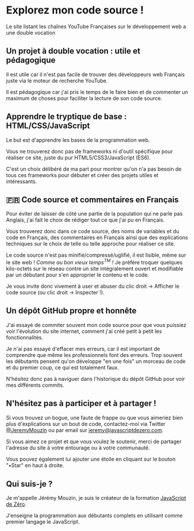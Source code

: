 # Explorez mon code source !

Le site listant les chaînes YouTube Françaises sur le développement web a une double vocation

## Un projet à double vocation : utile et pédagogique

Il est utile car il n'est pas facile de trouver des développeurs web Français juste via le moteur de recherche YouTube.

Il est pédagogique car j'ai pris le temps de le faire bien et de commenter un maximum de choses pour faciliter la lecture de son code source.

## Apprendre le tryptique de base : HTML/CSS/JavaScript

Le but est d'apprendre les bases de la programmation web.

Vous ne trouverez donc pas de frameworks ni d'outil spécifique pour réaliser ce site, juste du pur HTML5/CSS3/JavaScript (ES6).

C'est un choix délibéré de ma part pour montrer qu'on n'a pas besoin de tous ces frameworks pour débuter et créer des projets utiles et intéressants.

## 🇫🇷 Code source et commentaires en Français

Pour éviter de laisser de côté une partie de la population qui ne parle pas Anglais, j'ai fait le choix de rédiger tout ce que j'ai pu en Français.

Vous trouverez donc dans ce code source, des noms de variables et du code en Français, des commentaires en Français ainsi que des explications techniques sur le choix de telle ou telle approche pour réaliser ce site.

Le code source n'est pas minifié/compressé/uglifié, il est lisible, même sur le site web ! <i>Comme au bon vieux temps<sup>TM</sup> !</i> Je préfère troquer quelques kilo-octets sur le réseau contre un site intégralement ouvert et modifiable par un débutant pour s'en approprier le contenu et le code.

Je vous invite donc vivement à user et abuser du clic droit -> Afficher le code source (ou clic droit -> Inspecter !).

## Un dépôt GitHub propre et honnête

J'ai essayé de commiter souvent mon code source pour que vous puissiez voir l'évolution du site internet, comment j'ai créé petit à petit les fonctionnalités.

Je n'ai pas essayé d'effacer mes erreurs, car il est important de comprendre que même les professionnels font des erreurs. Trop souvent les débutants pensent qu'on développe "en une fois" un morceau de code et du premier coup, ce qui est totalement faux.

N'hésitez donc pas à naviguer dans l'historique du dépôt GitHub pour voir mes différents commits.

## N'hésitez pas à participer et à partager !

Si vous trouvez un bogue, une faute de frappe ou que vous aimeriez bien plus d'explications sur un bout de code, contactez-moi via Twitter [@JeremyMouzin](https://www.jeremymouzin.com) ou par email sur jeremy@javascriptdezero.com.

Si vous aimez ce projet et que vous voulez le soutenir, merci de partager l'adresse du site à votre entourage ou à votre communauté.

Vous pouvez également lui ajouter une étoile en cliquant sur le bouton "⭑Star" en haut à droite.

## Qui suis-je ?

Je m'appelle Jérémy Mouzin, je suis le créateur de la formation [JavaScript de Zéro](https://www.javascriptdezero.com).

J'enseigne la programmation aux débutants complets en utilisant comme premier langage le JavaScript.
